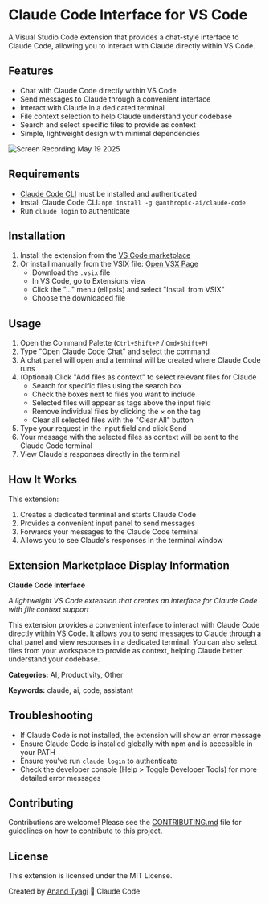 # Claude Code Interface for VS Code

A Visual Studio Code extension that provides a chat-style interface to Claude Code, allowing you to interact with Claude directly within VS Code. 

## Features

- Chat with Claude Code directly within VS Code
- Send messages to Claude through a convenient interface
- Interact with Claude in a dedicated terminal
- File context selection to help Claude understand your codebase
- Search and select specific files to provide as context
- Simple, lightweight design with minimal dependencies

![Screen Recording May 19 2025](https://github.com/user-attachments/assets/a6a49cad-f845-4f08-be71-cb3b7a4eb8b2)


## Requirements

- [Claude Code CLI](https://github.com/anthropics/claude-code) must be installed and authenticated
- Install Claude Code CLI: `npm install -g @anthropic-ai/claude-code`
- Run `claude login` to authenticate

## Installation

1. Install the extension from the [VS Code marketplace](https://marketplace.visualstudio.com/items?itemName=AnandTyagi.claude-code-editor)
2. Or install manually from the VSIX file: [Open VSX Page](https://open-vsx.org/extension/AnandTyagi/claude-code-editor)
   - Download the `.vsix` file
   - In VS Code, go to Extensions view
   - Click the "..." menu (ellipsis) and select "Install from VSIX"
   - Choose the downloaded file

## Usage

1. Open the Command Palette (`Ctrl+Shift+P` / `Cmd+Shift+P`)
2. Type "Open Claude Code Chat" and select the command
3. A chat panel will open and a terminal will be created where Claude Code runs
4. (Optional) Click "Add files as context" to select relevant files for Claude
   - Search for specific files using the search box
   - Check the boxes next to files you want to include
   - Selected files will appear as tags above the input field
   - Remove individual files by clicking the × on the tag
   - Clear all selected files with the "Clear All" button
5. Type your request in the input field and click Send
6. Your message with the selected files as context will be sent to the Claude Code terminal
7. View Claude's responses directly in the terminal

## How It Works

This extension:
1. Creates a dedicated terminal and starts Claude Code
2. Provides a convenient input panel to send messages
3. Forwards your messages to the Claude Code terminal
4. Allows you to see Claude's responses in the terminal window

## Extension Marketplace Display Information

**Claude Code Interface**

*A lightweight VS Code extension that creates an interface for Claude Code with file context support*

This extension provides a convenient interface to interact with Claude Code directly within VS Code. It allows you to send messages to Claude through a chat panel and view responses in a dedicated terminal. You can also select files from your workspace to provide as context, helping Claude better understand your codebase.

**Categories:** AI, Productivity, Other

**Keywords:** claude, ai, code, assistant

## Troubleshooting

- If Claude Code is not installed, the extension will show an error message
- Ensure Claude Code is installed globally with npm and is accessible in your PATH
- Ensure you've run `claude login` to authenticate
- Check the developer console (Help > Toggle Developer Tools) for more detailed error messages

## Contributing

Contributions are welcome! Please see the [CONTRIBUTING.md](CONTRIBUTING.md) file for guidelines on how to contribute to this project.

## License

This extension is licensed under the MIT License.

Created by [Anand Tyagi](https://github.com/anandtyagi) 🤝 Claude Code

